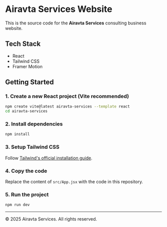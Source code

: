 # Airavta Services Website

This is the source code for the **Airavta Services** consulting business website.

## Tech Stack
- React
- Tailwind CSS
- Framer Motion

## Getting Started

### 1. Create a new React project (Vite recommended)
```bash
npm create vite@latest airavta-services --template react
cd airavta-services
```

### 2. Install dependencies
```bash
npm install
```

### 3. Setup Tailwind CSS
Follow [Tailwind's official installation guide](https://tailwindcss.com/docs/guides/vite).

### 4. Copy the code
Replace the content of `src/App.jsx` with the code in this repository.

### 5. Run the project
```bash
npm run dev
```

---
© 2025 Airavta Services. All rights reserved.
